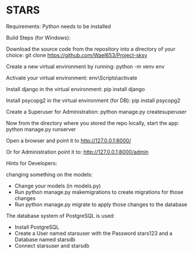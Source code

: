 # STARS

Requirements:
Python needs to be installed

Build Steps (for Windows):

Download the source code from the repository into a directory of your choice:
git clone https://github.com/Wael653/Project-sksy

Create a new virtual environment by running:
python -m venv env

Activate your virtual environment:
env\Scripts\activate

Install django in the virtual environment:
pip install django

Install psycopg2 in the virtual environment (for DB):
pip install psycopg2

Create a Superuser for Administration: python manage.py createsuperuser

Now from the directory where you stored the repo locally, start the app:
python manage.py runserver

Open a browser and point it to http://127.0.0.1:8000/

Or for Administration point it to: http://127.0.0.1:8000/admin

Hints for Developers:

changing something on the models:
- Change your models (in models.py)
- Run python manage.py makemigrations to create migrations for those changes
- Run python manage.py migrate to apply those changes to the database

The database system of PostgreSQL is used:
- Install PostgreSQL
- Create a User named starsuser with the Password stars123 and a Database named starsdb
- Connect starsuser and starsdb